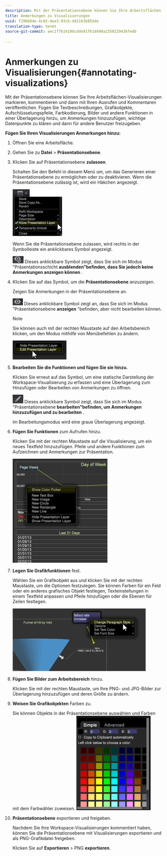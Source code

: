 ```yaml
---
description: Mit der Präsentationsebene können Sie Ihre Arbeitsflächen-Visualisierungen markieren, kommentieren und dann mit Ihren Ausrufen und Kommentaren veröffentlichen. Fügen Sie Textbeschreibungen, Grafikobjekte, Aufschlüsselungspfeile, Farbkodierung, Bilder und andere Funktionen in einer Überlagerung hinzu, um Anmerkungen hinzuzufügen, wichtige Datenpunkte zu klären und dann für andere Benutzer freizugeben.
title: Anmerkungen zu Visualisierungen
uuid: f296b04e-4c02-4ee3-93cb-dd1163b855de
translation-type: tm+mt
source-git-commit: aec1f7b14198cdde91f61d490a235022943bfedb

---
```



# Anmerkungen zu Visualisierungen{#annotating-visualizations}

Mit der Präsentationsebene können Sie Ihre Arbeitsflächen-Visualisierungen markieren, kommentieren und dann mit Ihren Ausrufen und Kommentaren veröffentlichen. Fügen Sie Textbeschreibungen, Grafikobjekte, Aufschlüsselungspfeile, Farbkodierung, Bilder und andere Funktionen in einer Überlagerung hinzu, um Anmerkungen hinzuzufügen, wichtige Datenpunkte zu klären und dann für andere Benutzer freizugeben.

**Fügen Sie Ihren Visualisierungen Anmerkungen hinzu:**

1. Öffnen Sie eine Arbeitsfläche.
1. Gehen Sie zu **Datei** > **Präsentationsebene**.
1. Klicken Sie auf Präsentationsebene **zulassen**.

   Schalten Sie den Befehl in diesem Menü um, um das Generieren einer Präsentationsebene zu ermöglichen oder zu deaktivieren. Wenn die Präsentationsebene zulässig ist, wird ein Häkchen angezeigt.

   ![](assets/6_4_presentation_layer_select.png)

   Wenn Sie die Präsentationsebene zulassen, wird rechts in der Symbolleiste ein anklickbares Symbol angezeigt.

   ![](assets/dwb_presentation_icon2.png) Dieses anklickbare Symbol zeigt, dass Sie sich im Modus &quot;Präsentationsschicht **ausblenden&quot;befinden, dass Sie jedoch keine Anmerkungen anzeigen können** .

1. Klicken Sie auf das Symbol, um die **Präsentationsebene** anzuzeigen.

   Zeigen Sie Anmerkungen in der Präsentationsebene an.

   ![](assets/dwb_presentation_icon3.png) Dieses anklickbare Symbol zeigt an, dass Sie sich im Modus &quot;Präsentationsebene **anzeigen** &quot;befinden, aber nicht bearbeiten können.

   >[!NOTE]
   >
   >Sie können auch mit der rechten Maustaste auf den Arbeitsbereich klicken, um den Modus mithilfe von Menübefehlen zu ändern.

   ![](assets/6_4_presentation_layer_right_menu.png)

1. **Bearbeiten Sie die Funktionen und fügen Sie sie hinzu.**

   Klicken Sie erneut auf das Symbol, um eine statische Darstellung der Workspace-Visualisierung zu erfassen und eine Überlagerung zum Hinzufügen oder Bearbeiten von Anmerkungen zu öffnen.

   ![](assets/dwb_presentation_icon1.png) Dieses anklickbare Symbol zeigt, dass Sie sich im Modus &quot;Präsentationsebene **bearbeiten&quot;befinden, um Anmerkungen hinzuzufügen und zu bearbeiten** .

   Im Bearbeitungsmodus wird eine graue Überlagerung angezeigt.

1. **Fügen Sie Funktionen** zum Aufrufen hinzu.

   Klicken Sie mit der rechten Maustaste auf die Visualisierung, um ein neues Textfeld hinzuzufügen. Pfeile und andere Funktionen zum Aufzeichnen und Anmerkungen zur Präsentation.

   ![](assets/6_4_presentation_layer_add_annotation.png)

1. **Legen Sie Grafikfunktionen** fest.

   Wählen Sie ein Grafikobjekt aus und klicken Sie mit der rechten Maustaste, um die Optionen festzulegen. Sie können Farben für ein Feld oder ein anderes grafisches Objekt festlegen, Texteinstellungen in einem Textfeld anpassen und Pfeile hinzufügen oder die Ebenen für Zeilen festlegen.

   ![](assets/6_4_presentation_layer_options.png)

1. **Fügen Sie Bilder zum Arbeitsbereich** hinzu.

   Klicken Sie mit der rechten Maustaste, um Ihre PNG- und JPG-Bilder zur Überlagerung hinzuzufügen und deren Größe zu ändern.

1. **Weisen Sie Grafikobjekten** Farben zu.

   Sie können Objekte in der Präsentationsebene auswählen und Farben mit dem Farbwähler zuweisen. ![](assets/dwb_presentation_colorpicker.png)

1. **Präsentationsebene** exportieren und freigeben.

   Nachdem Sie Ihre Workspace-Visualisierungen kommentiert haben, können Sie die Präsentationsebene mit Visualisierungen exportieren und als PNG-Grafikdatei freigeben.

   Klicken Sie auf **Exportieren** > PNG **exportieren**.
